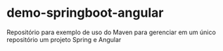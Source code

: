 # demo-springboot-angular
Repositório para exemplo de uso do Maven para gerenciar em um único repositório um projeto Spring e Angular
